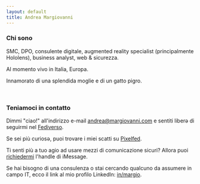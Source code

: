 ```yaml
---
layout: default
title: Andrea Margiovanni
---
```


### Chi sono

SMC, DPO, consulente digitale, augmented reality specialist (principalmente Hololens), business analyst, web & sicurezza.

Al momento vivo in Italia, Europa.

Innamorato di una splendida moglie e di un gatto pigro.

<br />

### Teniamoci in contatto

Dimmi "ciao!" all'indirizzo e-mail <a href="mailto:andrea@margiovanni.com">andrea@margiovanni.com</a> e sentiti liberə di seguirmi nel <a rel="me" href="https://infosec.place/margio">Fediverso</a>.

Se sei più curiosə, puoi trovare i miei scatti su <a href="http://pixelfed.social/stramargio">Pixelfed</a>.

Ti senti più a tuo agio ad usare mezzi di comunicazione sicuri? Allora puoi <a href="mailto:chat@margiovanni.com?subject=Session%20or%20iMessage%20request&body=Hi!%20I%20would%20like%20to%20chat%20with%20you%20on%20Session%20or%20iMessage.">richiedermi</a> l'handle di iMessage.

Se hai bisogno di una consulenza o stai cercando qualcuno da assumere in campo IT, ecco il link al mio profilo LinkedIn: <a href="https://linkedin.com/in/margio/">in/margio</a>.
